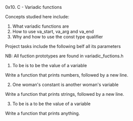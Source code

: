 0x10. C - Variadic functions


Concepts studied here include:

1. What variadic functions are
2. How to use va_start, va_arg and va_end
3. Why and how to use the const type qualifier



Project tasks include the following belf all its parameters


NB: All fuction prototypes are found in variadic_fuctions.h



1. To be is to be the value of a variable

Write a function that prints numbers, followed by a new line.

2. One woman's constant is another woman's variable

Write a function that prints strings, followed by a new line.

3. To be is a to be the value of a variable

Write a function that prints anything.

